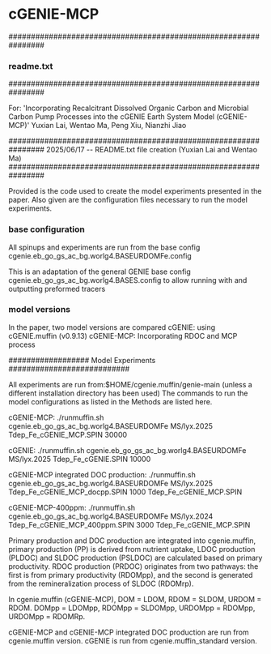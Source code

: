 # cGENIE-MCP
################################################################
### readme.txt #################################################
################################################################

For:  'Incorporating Recalcitrant Dissolved Organic Carbon and Microbial Carbon Pump Processes into the cGENIE Earth System Model (cGENIE-MCP)'
Yuxian Lai, Wentao Ma, Peng Xiu, Nianzhi Jiao


################################################################
2025/06/17 -- README.txt file creation (Yuxian Lai and Wentao Ma)
################################################################

Provided is the code used to create the model experiments presented in the paper.
Also given are the configuration files necessary to run the model experiments.


### base configuration ##########################################

All spinups and experiments are run from the base config
cgenie.eb_go_gs_ac_bg.worlg4.BASEURDOMFe.config

This is an adaptation of the general GENIE base config
cgenie.eb_go_gs_ac_bg.worlg4.BASES.config
to allow running with and outputting preformed tracers


### model versions ##############################################

In the paper, two model versions are compared
cGENIE: using cGENIE.muffin (v0.9.13)
cGENIE-MCP: Incorporating RDOC and MCP process


################## Model Experiments ###########################

All experiments are run from:$HOME/cgenie.muffin/genie-main
(unless a different installation directory has been used)
The commands to run the model configurations as listed in the Methods are listed here.

cGENIE-MCP:
./runmuffin.sh cgenie.eb_go_gs_ac_bg.worlg4.BASEURDOMFe MS/lyx.2025 Tdep_Fe_cGENIE_MCP.SPIN 30000 

cGENIE:
./runmuffin.sh cgenie.eb_go_gs_ac_bg.worlg4.BASEURDOMFe MS/lyx.2025 Tdep_Fe_cGENIE.SPIN 10000

cGENIE-MCP integrated DOC production: 
./runmuffin.sh cgenie.eb_go_gs_ac_bg.worlg4.BASEURDOMFe MS/lyx.2025 Tdep_Fe_cGENIE_MCP_docpp.SPIN 1000 Tdep_Fe_cGENIE_MCP.SPIN

cGENIE-MCP-400ppm: 
./runmuffin.sh cgenie.eb_go_gs_ac_bg.worlg4.BASEURDOMFe MS/lyx.2024 Tdep_Fe_cGENIE_MCP_400ppm.SPIN 3000 Tdep_Fe_cGENIE_MCP.SPIN


Primary production and DOC production are integrated into cgenie.muffin, primary production (PP) is derived from nutrient uptake, LDOC production (PLDOC) and SLDOC production (PSLDOC)  are calculated based on primary productivity. RDOC  production (PRDOC) originates from two pathways: the first is from primary productivity (RDOMpp), and the second is generated from the remineralization process of SLDOC (RDOMrp).

In cgenie.muffin (cGENIE-MCP), DOM = LDOM, RDOM = SLDOM, URDOM = RDOM.  DOMpp = LDOMpp, RDOMpp = SLDOMpp, URDOMpp = RDOMpp, URDOMpp = RDOMRp. 

cGENIE-MCP and cGENIE-MCP integrated DOC production are run from cgenie.muffin version.
cGENIE is run from cgenie.muffin_standard version.

